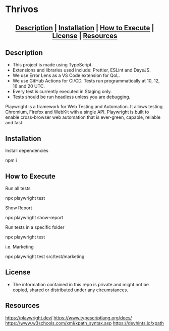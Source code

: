 # Thrivos

<h2 align="center">
   <a href="#description">Description</a> |
   <a href="#installation">Installation</a> |
   <a href="#how-to-execute">How to Execute</a> |
   <a href="#license">License</a> |
   <a href="#resources">Resources</a>
</h2>

## Description
+ This project is made using TypeScript.
+ Extensions and libraries used include: Prettier, ESLint and DaysJS.
+ We use Error Lens as a VS Code extension for QoL.
+ We use GitHub Actions for CI/CD. Tests run programmatically at 10, 12, 16 and 20 UTC.
+ Every test is currently executed in Staging only.
+ Tests should be run headless unless you are debugging.

Playwright is a framework for Web Testing and Automation. It allows testing Chromium, Firefox and WebKit with a single API. Playwright is built to enable cross-browser web automation that is ever-green, capable, reliable and fast.

## Installation<a id="installation"></a>

Install dependencies

npm i

## How to Execute<a id="how-to-execute"></a>

Run all tests

npx playwright test 

Show Report

npx playwright show-report

Run tests in a specific folder

npx playwright test <folder>


i.e. Marketing

npx playwright test src/test/marketing


## License<a id="license"></a>
+ The information contained in this repo is private and might not be copied, shared or distributed under any circumstances. 

## Resources<a id="resources"></a>
https://playwright.dev/
https://www.typescriptlang.org/docs/
https://www.w3schools.com/xml/xpath_syntax.asp
https://devhints.io/xpath